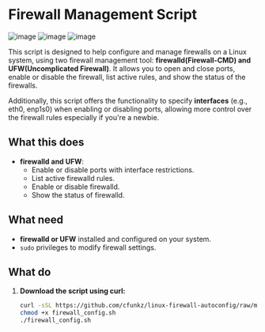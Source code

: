 # Firewall Management Script
![image](https://github.com/user-attachments/assets/aef414c7-b1d6-4942-b3f6-03f2a3046b34)
![image](https://github.com/user-attachments/assets/e677f39a-8f31-46d0-8293-dfb6518486a1)
![image](https://github.com/user-attachments/assets/428459f8-9ebf-4a16-9e86-16157864b5d4)



This script is designed to help configure and manage firewalls on a Linux system, using two firewall management tool: **firewalld(Firewall-CMD) and UFW(Uncomplicated Firewall)**. It allows you to open and close ports, enable or disable the firewall, list active rules, and show the status of the firewalls.

Additionally, this script offers the functionality to specify **interfaces** (e.g., eth0, enp1s0) when enabling or disabling ports, allowing more control over the firewall rules especially if you're a newbie.

## What this does

- **firewalld and UFW**:
  - Enable or disable ports with interface restrictions.
  - List active firewalld rules.
  - Enable or disable firewalld.
  - Show the status of firewalld.

## What need

- **firewalld or UFW** installed and configured on your system.
- `sudo` privileges to modify firewall settings.

## What do

1. **Download the script using curl:**
   ```bash
   curl -sSL https://github.com/cfunkz/linux-firewall-autoconfig/raw/main/firewall_config.sh -o firewall_config.sh
   chmod +x firewall_config.sh
   ./firewall_config.sh
